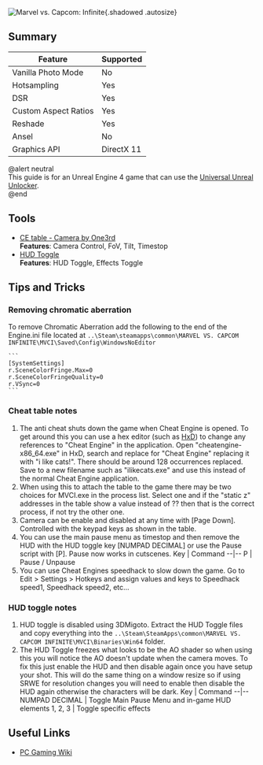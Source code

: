 ![Marvel vs. Capcom: Infinite](Images\MVCI.png "Shot by One3rd"){.shadowed .autosize}

## Summary

Feature | Supported
--|--
Vanilla Photo Mode | No
Hotsampling | Yes
DSR | Yes
Custom Aspect Ratios | Yes
Reshade | Yes
Ansel | No
Graphics API | DirectX 11

@alert neutral  
This guide is for an Unreal Engine 4 game that can use the [Universal Unreal Unlocker](https://framedsc.com/GeneralGuides/universal_ue4_consoleunlocker.htm).  
@end
 
## Tools
* [CE table - Camera by One3rd](..\CheatTables\MVCI_One3rd.CT)  
**Features**: Camera Control, FoV, Tilt, Timestop
* [HUD Toggle](https://mega.nz/#!qMIQUQwC!RwVOwzeF_XRPmmo5OO-XUEq8S6PlLRGQb6XFow0VJqQ)  
**Features**: HUD Toggle, Effects Toggle

## Tips and Tricks

### Removing chromatic aberration
To remove Chromatic Aberration add the following to the end of the Engine.ini file located at `..\Steam\steamapps\common\MARVEL VS. CAPCOM INFINITE\MVCI\Saved\Config\WindowsNoEditor`  

    ```
    [SystemSettings]
    r.SceneColorFringe.Max=0
    r.SceneColorFringeQuality=0
    r.VSync=0
    ```

### Cheat table notes

1. The anti cheat shuts down the game when Cheat Engine is opened. To get around this you can use a hex editor (such as [HxD](https://mh-nexus.de/en/hxd/)) to change any references to "Cheat Engine" in the application. Open "cheatengine-x86_64.exe" in HxD, search and replace for "Cheat Engine" replacing it with "i like cats!". There should be around 128 occurrences replaced. Save to a new filename such as "ilikecats.exe" and use this instead of the normal Cheat Engine application.
2. When using this to attach the table to the game there may be two choices for MVCI.exe in the process list. Select one and if the "static z" addresses in the table show a value instead of ?? then that is the correct process, if not try the other one.
3. Camera can be enable and disabled at any time with [Page Down]. Controlled with the keypad keys as shown in the table.
4. You can use the main pause menu as timestop and then remove the HUD with the HUD toggle key [NUMPAD DECIMAL] or use the Pause script with [P]. Pause now works in cutscenes.
    Key | Command
    --|--
    P | Pause / Unpause
5. You can use Cheat Engines speedhack to slow down the game. Go to Edit > Settings > Hotkeys and assign values and keys to Speedhack speed1, Speedhack speed2, etc...

### HUD toggle notes

1. HUD toggle is disabled using 3DMigoto. Extract the HUD Toggle files and copy everything into the `..\Steam\SteamApps\common\MARVEL VS. CAPCOM INFINITE\MVCI\Binaries\Win64` folder.
2. The HUD Toggle freezes what looks to be the AO shader so when using this you will notice the AO doesn't update when the camera moves. To fix this just enable the HUD and then disable again once you have setup your shot. This will do the same thing on a window resize so if using SRWE for resolution changes you will need to enable then disable the HUD again otherwise the characters will be dark.
    Key | Command
    --|--
    NUMPAD DECIMAL | Toggle Main Pause Menu and in-game HUD elements
    1, 2, 3 | Toggle specific effects

## Useful Links

* [PC Gaming Wiki](https://pcgamingwiki.com/wiki/Marvel_vs._Capcom:_Infinite)
